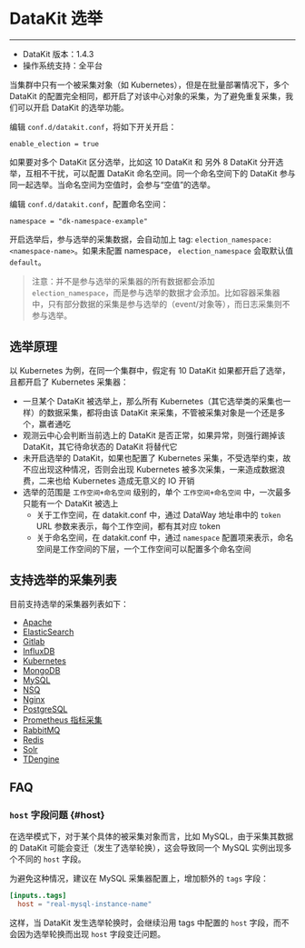 
# DataKit 选举
---

- DataKit 版本：1.4.3
- 操作系统支持：全平台

当集群中只有一个被采集对象（如 Kubernetes），但是在批量部署情况下，多个 DataKit 的配置完全相同，都开启了对该中心对象的采集，为了避免重复采集，我们可以开启 DataKit 的选举功能。

编辑 `conf.d/datakit.conf`，将如下开关开启：

```
enable_election = true
```

如果要对多个 DataKit 区分选举，比如这 10 DataKit 和 另外 8 DataKit 分开选举，互相不干扰，可以配置 DataKit 命名空间。同一个命名空间下的 DataKit 参与同一起选举。当命名空间为空值时，会参与“空值”的选举。

编辑 `conf.d/datakit.conf`，配置命名空间：

```
namespace = "dk-namespace-example"
```

开启选举后，参与选举的采集数据，会自动加上 tag: `election_namespace:<namespace-name>`。如果未配置 namespace， `election_namespace` 会取默认值 `default`。

> 注意：并不是参与选举的采集器的所有数据都会添加 `election_namespace`，而是参与选举的数据才会添加。比如容器采集器中，只有部分数据的采集是参与选举的（event/对象等），而日志采集则不参与选举。

## 选举原理

以 Kubernetes 为例，在同一个集群中，假定有 10 DataKit 如果都开启了选举，且都开启了 Kubernetes 采集器：

- 一旦某个 DataKit 被选举上，那么所有 Kubernetes（其它选举类的采集也一样）的数据采集，都将由该 DataKit 来采集，不管被采集对象是一个还是多个，赢者通吃
- 观测云中心会判断当前选上的 DataKit 是否正常，如果异常，则强行踢掉该 DataKit，其它待命状态的 DataKit 将替代它
- 未开启选举的 DataKit，如果也配置了 Kubernetes 采集，不受选举约束，故不应出现这种情况，否则会出现 Kubernetes 被多次采集，一来造成数据浪费，二来也给 Kubernetes 造成无意义的 IO 开销
- 选举的范围是 `工作空间+命名空间` 级别的，单个 `工作空间+命名空间` 中，一次最多只能有一个 DataKit 被选上
	- 关于工作空间，在 datakit.conf 中，通过 DataWay 地址串中的 `token` URL 参数来表示，每个工作空间，都有其对应 token
	- 关于命名空间，在 datakit.conf 中，通过 `namespace` 配置项来表示，命名空间是工作空间的下层，一个工作空间可以配置多个命名空间

## 支持选举的采集列表

目前支持选举的采集器列表如下：

- [Apache](apache.md)
- [ElasticSearch](elasticsearch.md)
- [Gitlab](gitlab.md)
- [InfluxDB](influxdb.md)
- [Kubernetes](kubernetes.md)
- [MongoDB](mongodb.md)
- [MySQL](mysql.md)
- [NSQ](nsq.md)
- [Nginx](nginx.md)
- [PostgreSQL](postgresql.md)
- [Prometheus 指标采集](prom.md)
- [RabbitMQ](rabbitmq.md)
- [Redis](redis.md)
- [Solr](solr.md)
- [TDengine](tdengine)

## FAQ

### `host` 字段问题 {#host}

在选举模式下，对于某个具体的被采集对象而言，比如 MySQL，由于采集其数据的 DataKit 可能会变迁（发生了选举轮换），这会导致同一个 MySQL 实例出现多个不同的 `host` 字段。

为避免这种情况，建议在 MySQL 采集器配置上，增加额外的 `tags` 字段：

```toml
[inputs..tags]
  host = "real-mysql-instance-name"
```

这样，当 DataKit 发生选举轮换时，会继续沿用 tags 中配置的 `host` 字段，而不会因为选举轮换而出现 `host` 字段变迁问题。
